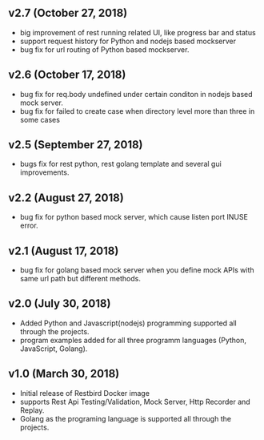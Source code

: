 ## v2.7 (October 27, 2018)
* big improvement of rest running related UI, like progress bar and status
* support request history for Python and nodejs based mockserver
* bug fix for url routing of Python based mockserver.

## v2.6 (October 17, 2018)
* bug fix for req.body undefined under certain conditon in nodejs based mock server.
* bug fix for failed to create case when directory level more than three in some cases

## v2.5 (September 27, 2018)
* bugs fix for rest python, rest golang template and several gui improvements.

## v2.2 (August 27, 2018)
* bug fix for python based mock server, which cause listen port INUSE error.

## v2.1 (August 17, 2018)
* bug fix for golang based mock server when you define mock APIs with same url path but different methods.

## v2.0 (July 30, 2018)
* Added Python and Javascript(nodejs) programming supported all through the projects.
* program examples added for all three programm languages (Python, JavaScript, Golang).

## v1.0 (March 30, 2018)
* Initial release of Restbird Docker image
* supports Rest Api Testing/Validation, Mock Server, Http Recorder and Replay.
* Golang as the programing language is supported all through the projects.
